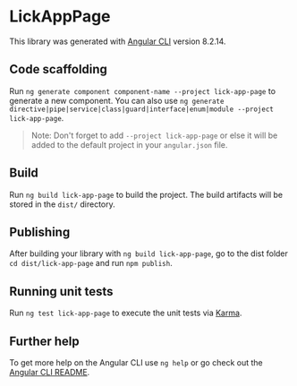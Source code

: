 # LickAppPage

This library was generated with [Angular CLI](https://github.com/angular/angular-cli) version 8.2.14.

## Code scaffolding

Run `ng generate component component-name --project lick-app-page` to generate a new component. You can also use `ng generate directive|pipe|service|class|guard|interface|enum|module --project lick-app-page`.
> Note: Don't forget to add `--project lick-app-page` or else it will be added to the default project in your `angular.json` file. 

## Build

Run `ng build lick-app-page` to build the project. The build artifacts will be stored in the `dist/` directory.

## Publishing

After building your library with `ng build lick-app-page`, go to the dist folder `cd dist/lick-app-page` and run `npm publish`.

## Running unit tests

Run `ng test lick-app-page` to execute the unit tests via [Karma](https://karma-runner.github.io).

## Further help

To get more help on the Angular CLI use `ng help` or go check out the [Angular CLI README](https://github.com/angular/angular-cli/blob/master/README.md).
